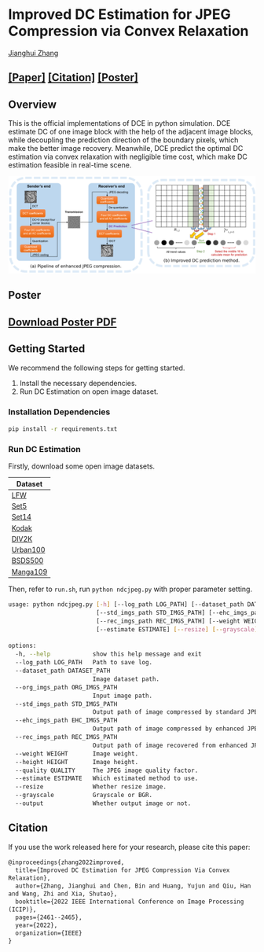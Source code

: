 # Improved DC Estimation for JPEG Compression via Convex Relaxation

[Jianghui Zhang](https://orcid.org/my-orcid?orcid=0000-0002-3523-5200)

## [[Paper]](https://ieeexplore.ieee.org/document/9897366) [[Citation]](#citation) [[Poster]](#poster)

## Overview

This is the official implementations of DCE in python simulation. DCE estimate DC of one image block with the help of the adjacent image blocks, while decoupling the prediction direction of the boundary pixels, which make the better image recovery. Meanwhile, DCE predict the optimal DC estimation via convex relaxation with negligible time cost, which make DC estimation feasible in real-time scene.

![Architecture](./figs/Architecture.png)

## Poster

## [Download Poster PDF](https://github.com/jh-zhang21/DCE/blob/master/poster.pdf)

## Getting Started

We recommend the following steps for getting started.

1. Install the necessary dependencies.
2. Run DC Estimation on open image dataset.

### Installation Dependencies

```bash
pip install -r requirements.txt
```

### Run DC Estimation

Firstly, download some open image datasets.

| Dataset                                                      |
| ------------------------------------------------------------ |
| [LFW](https://github.com/coderbee/lfw-classification)        |
| [Set5](https://paperswithcode.com/dataset/set5)              |
| [Set14](https://paperswithcode.com/dataset/set14)            |
| [Kodak](http://r0k.us/graphics/kodak/)                       |
| [DIV2K](https://data.vision.ee.ethz.ch/cvl/DIV2K/)           |
| [Urban100](https://paperswithcode.com/dataset/urban100)      |
| [BSDS500](https://www2.eecs.berkeley.edu/Research/Projects/CS/vision/grouping/resources.html) |
| [Manga109](http://www.manga109.org/en/)                      |

Then, refer to `run.sh`, run `python ndcjpeg.py` with proper parameter setting.

```bash
usage: python ndcjpeg.py [-h] [--log_path LOG_PATH] [--dataset_path DATASET_PATH] [--org_imgs_path ORG_IMGS_PATH]
                         [--std_imgs_path STD_IMGS_PATH] [--ehc_imgs_path EHC_IMGS_PATH]
                         [--rec_imgs_path REC_IMGS_PATH] [--weight WEIGHT] [--height HEIGHT] [--quality QUALITY]
                         [--estimate ESTIMATE] [--resize] [--grayscale] [--output]

options:
  -h, --help            show this help message and exit
  --log_path LOG_PATH   Path to save log.
  --dataset_path DATASET_PATH
                        Image dataset path.
  --org_imgs_path ORG_IMGS_PATH
                        Input image path.
  --std_imgs_path STD_IMGS_PATH
                        Output path of image compressed by standard JPEG.
  --ehc_imgs_path EHC_IMGS_PATH
                        Output path of image compressed by enhanced JPEG.
  --rec_imgs_path REC_IMGS_PATH
                        Output path of image recovered from enhanced JPEG.
  --weight WEIGHT       Image weight.
  --height HEIGHT       Image height.
  --quality QUALITY     The JPEG image quality factor.
  --estimate ESTIMATE   Which estimated method to use.
  --resize              Whether resize image.
  --grayscale           Grayscale or BGR.
  --output              Whether output image or not.
```

## Citation

If you use the work released here for your research, please cite this paper:

```
@inproceedings{zhang2022improved,
  title={Improved DC Estimation for JPEG Compression Via Convex Relaxation},
  author={Zhang, Jianghui and Chen, Bin and Huang, Yujun and Qiu, Han and Wang, Zhi and Xia, Shutao},
  booktitle={2022 IEEE International Conference on Image Processing (ICIP)},
  pages={2461--2465},
  year={2022},
  organization={IEEE}
}
```